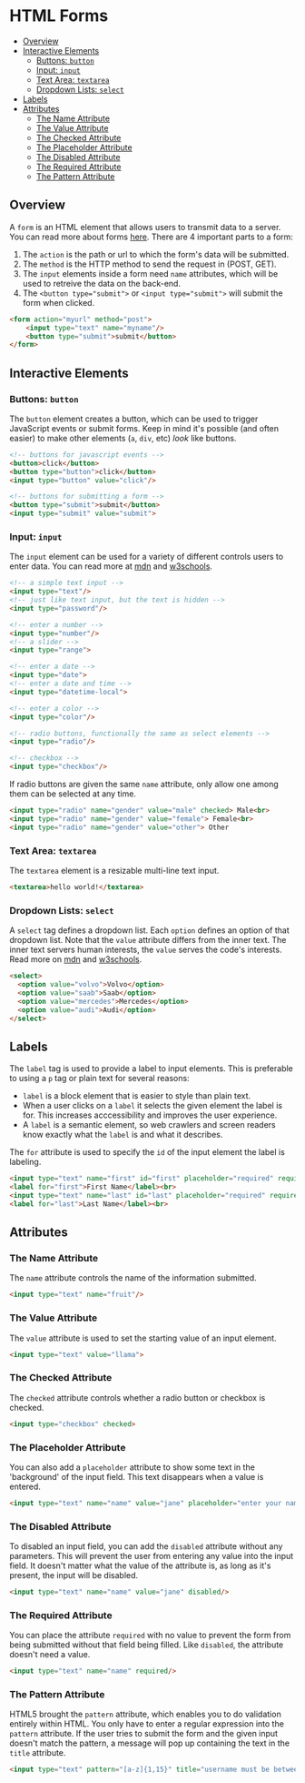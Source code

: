 
# HTML Forms

- [Overview](#overview)
- [Interactive Elements](#interactive-elements)
  - [Buttons: `button`](#buttons-button)
  - [Input: `input`](#input-input)
  - [Text Area: `textarea`](#text-area-textarea)
  - [Dropdown Lists: `select`](#dropdown-lists-select)
- [Labels](#labels)
- [Attributes](#attributes)
  - [The Name Attribute](#the-name-attribute)
  - [The Value Attribute](#the-value-attribute)
  - [The Checked Attribute](#the-checked-attribute)
  - [The Placeholder Attribute](#the-placeholder-attribute)
  - [The Disabled Attribute](#the-disabled-attribute)
  - [The Required Attribute](#the-required-attribute)
  - [The Pattern Attribute](#the-pattern-attribute)

## Overview

A `form` is an HTML element that allows users to transmit data to a server. You can read more about forms [here](https://developer.mozilla.org/en-US/docs/Learn/HTML/Forms/Your_first_HTML_form). There are 4 important parts to a form:

1. The `action` is the path or url to which the form's data will be submitted.
2. The `method` is the HTTP method to send the request in (POST, GET).
3. The `input` elements inside a form need `name` attributes, which will be used to retreive the data on the back-end.
4. The `<button type="submit">` or `<input type="submit">` will submit the form when clicked.

```html
<form action="myurl" method="post">
    <input type="text" name="myname"/>
    <button type="submit">submit</button>
</form>
```


## Interactive Elements

### Buttons: `button`

The `button` element creates a button, which can be used to trigger JavaScript events or submit forms. Keep in mind it's possible (and often easier) to make other elements (`a`, `div`, etc) *look* like buttons.

```html
<!-- buttons for javascript events -->
<button>click</button>
<button type="button">click</button>
<input type="button" value="click"/>

<!-- buttons for submitting a form -->
<button type="submit">submit</button>
<input type="submit" value="submit">
```

### Input: `input`

The `input` element can be used for a variety of different controls users to enter data. You can read more at [mdn](https://developer.mozilla.org/en-US/docs/Web/HTML/Element/input) and [w3schools](https://www.w3schools.com/tags/tag_input.asp).

```html
<!-- a simple text input -->
<input type="text"/>
<!-- just like text input, but the text is hidden -->
<input type="password"/>

<!-- enter a number -->
<input type="number"/>
<!-- a slider -->
<input type="range">

<!-- enter a date -->
<input type="date">
<!-- enter a date and time -->
<input type="datetime-local">

<!-- enter a color -->
<input type="color"/>

<!-- radio buttons, functionally the same as select elements -->
<input type="radio"/>

<!-- checkbox -->
<input type="checkbox"/>
```

If radio buttons are given the same `name` attribute, only allow one among them can be selected at any time.

```html
<input type="radio" name="gender" value="male" checked> Male<br>
<input type="radio" name="gender" value="female"> Female<br>
<input type="radio" name="gender" value="other"> Other
```

### Text Area: `textarea`

The `textarea` element is a resizable multi-line text input.


```html
<textarea>hello world!</textarea>
```


### Dropdown Lists: `select`

A `select` tag defines a dropdown list. Each `option` defines an option of that dropdown list. Note that the `value` attribute differs from the inner text. The inner text servers human interests, the `value` serves the code's interests. Read more on [mdn](https://developer.mozilla.org/en-US/docs/Web/HTML/Element/select) and [w3schools](https://www.w3schools.com/tags/tag_select.asp).

```html
<select>
  <option value="volvo">Volvo</option>
  <option value="saab">Saab</option>
  <option value="mercedes">Mercedes</option>
  <option value="audi">Audi</option>
</select>
```

## Labels

The `label` tag is used to provide a label to input elements. This is preferable to using a `p` tag or plain text for several reasons:

- `label` is a block element that is easier to style than plain text.
- When a user clicks on a `label` it selects the given element the label is for. This increases acccessibility and improves the user experience.
- A `label` is a semantic element, so web crawlers and screen readers know exactly what the `label` is and what it describes.

The `for` attribute is used to specify the `id` of the input element the label is labeling.

```html
<input type="text" name="first" id="first" placeholder="required" required>
<label for="first">First Name</label><br>
<input type="text" name="last" id="last" placeholder="required" required>
<label for="last">Last Name</label><br>
```

## Attributes

### The Name Attribute

The `name` attribute controls the name of the information submitted.

```html
<input type="text" name="fruit"/>
```

### The Value Attribute

The `value` attribute is used to set the starting value of an input element.

```html
<input type="text" value="llama">
```

### The Checked Attribute

The `checked` attribute controls whether a radio button or checkbox is checked.

```html
<input type="checkbox" checked>
```

### The Placeholder Attribute

You can also add a `placeholder` attribute to show some text in the 'background' of the input field. This text disappears when a value is entered.

```html
<input type="text" name="name" value="jane" placeholder="enter your name"/>
```

### The Disabled Attribute

To disabled an input field, you can add the `disabled` attribute without any parameters. This will prevent the user from entering any value into the input field. It doesn't matter what the value of the attribute is, as long as it's present, the input will be disabled.

```html
<input type="text" name="name" value="jane" disabled/>
```

### The Required Attribute

You can place the attribute `required` with no value to prevent the form from being submitted without that field being filled. Like `disabled`, the attribute doesn't need a value.

```html
<input type="text" name="name" required/>
```


### The Pattern Attribute

HTML5 brought the `pattern` attribute, which enables you to do validation entirely within HTML. You only have to enter a regular expression into the `pattern` attribute. If the user tries to submit the form and the given input doesn't match the pattern, a message will pop up containing the text in the `title` attribute.

```html
<input type="text" pattern="[a-z]{1,15}" title="username must be between 1 and 15 characters, all lowercase" required/>
```











